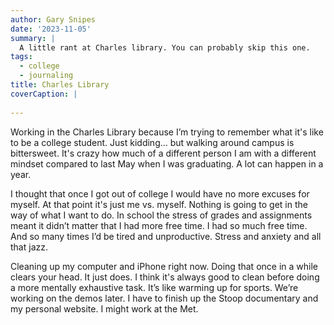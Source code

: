 ```yaml
---
author: Gary Snipes
date: '2023-11-05'
summary: |
  A little rant at Charles library. You can probably skip this one. 
tags: 
  - college
  - journaling
title: Charles Library
coverCaption: |
  
---
```


Working in the Charles Library because I’m trying to remember what it's like to be a college student. Just kidding… but walking around campus is bittersweet. It's crazy how much of a different person I am with a different mindset compared to last May when I was graduating. A lot can happen in a year. 

I thought that once I got out of college I would have no more excuses for myself. At that point it's just me vs. myself. Nothing is going to get in the way of what I want to do. In school the stress of grades and assignments meant it didn’t matter that I had more free time. I had so much free time. And so many times I’d be tired and unproductive. Stress and anxiety and all that jazz. 

Cleaning up my computer and iPhone right now. Doing that once in a while clears your head. It just does. I think it's always good to clean before doing a more mentally exhaustive task. It’s like warming up for sports. We’re working on the demos later. I have to finish up the Stoop documentary and my personal website. I might work at the Met. 
